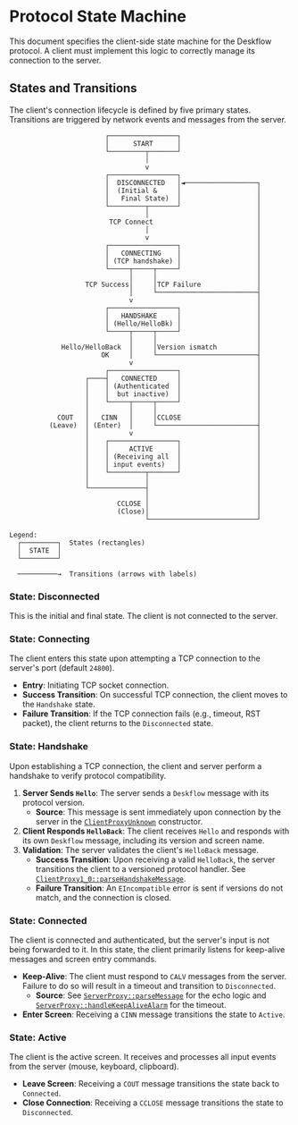 # Protocol State Machine

This document specifies the client-side state machine for the Deskflow protocol. A client must implement this logic to correctly manage its connection to the server.

## States and Transitions

The client's connection lifecycle is defined by five primary states. Transitions are triggered by network events and messages from the server.

```
                        ┌─────────────────┐
                        │      START      │
                        └─────────┬───────┘
                                  │
                                  v
                        ┌─────────────────┐
                        │  DISCONNECTED   │◄──────────────────┐
                        │  (Initial &     │                   │
                        │   Final State)  │                   │
                        └─────────┬───────┘                   │
                                  │                           │
                         TCP Connect                          │
                                  │                           │
                                  v                           │
                        ┌─────────────────┐                   │
                        │   CONNECTING    │                   │
                        │ (TCP handshake) │                   │
                        └─────┬─────┬─────┘                   │
                              │     │                         │
                   TCP Success│     │TCP Failure              │
                              │     └─────────────────────────┤
                              v                               │
                        ┌─────────────────┐                   │
                        │   HANDSHAKE     │                   │
                        │ (Hello/HelloBk) │                   │
                        └─────┬─────┬─────┘                   │
                              │     │                         │
             Hello/HelloBack  │     │Version ismatch          │
                       OK     │     └─────────────────────────┤
                              v                               │
                        ┌─────────────────┐                   │
                   ┌────┤   CONNECTED     │                   │
                   │    │ (Authenticated  │                   │
                   │    │  but inactive)  │                   │
                   │    └─────┬─────┬─────┘                   │
                   │          │     │                         │
            COUT   │   CINN   │     │CCLOSE                   │
          (Leave)  │ (Enter)  │     └─────────────────────────┤
                   │          v                               │
                   │    ┌─────────────────┐                   │
                   │    │     ACTIVE      │                   │
                   │    │ (Receiving all  │                   │
                   │    │ input events)   │                   │
                   │    └─────────┬───────┘                   │
                   │              │                           │
                   └──────────────┤                           │
                                  │                           │
                           CCLOSE │                           │
                           (Close)│                           │
                                  └───────────────────────────┘

Legend:
  ┌─────────┐  States (rectangles)
  │  STATE  │
  └─────────┘

  ──────────→  Transitions (arrows with labels)
```

### State: Disconnected

This is the initial and final state. The client is not connected to the server.

### State: Connecting

The client enters this state upon attempting a TCP connection to the server's port (default `24800`).

-   **Entry**: Initiating TCP socket connection.
-   **Success Transition**: On successful TCP connection, the client moves to the `Handshake` state.
-   **Failure Transition**: If the TCP connection fails (e.g., timeout, RST packet), the client returns to the `Disconnected` state.

### State: Handshake

Upon establishing a TCP connection, the client and server perform a handshake to verify protocol compatibility.

1.  **Server Sends `Hello`**: The server sends a `Deskflow` message with its protocol version.
    -   **Source**: This message is sent immediately upon connection by the server in the [`ClientProxyUnknown`](file:///P:/work/deskflow/doc/build/html/class_client_proxy_unknown.html) constructor.
2.  **Client Responds `HelloBack`**: The client receives `Hello` and responds with its own `Deskflow` message, including its version and screen name.
3.  **Validation**: The server validates the client's `HelloBack` message.
    -   **Success Transition**: Upon receiving a valid `HelloBack`, the server transitions the client to a versioned protocol handler. See [`ClientProxy1_0::parseHandshakeMessage`](file:///P:/work/deskflow/doc/build/html/class_client_proxy1__0.html).
    -   **Failure Transition**: An `EIncompatible` error is sent if versions do not match, and the connection is closed.

### State: Connected

The client is connected and authenticated, but the server's input is not being forwarded to it. In this state, the client primarily listens for keep-alive messages and screen entry commands.

-   **Keep-Alive**: The client must respond to `CALV` messages from the server. Failure to do so will result in a timeout and transition to `Disconnected`.
    -   **Source**: See [`ServerProxy::parseMessage`](file:///P:/work/deskflow/doc/build/html/class_server_proxy.html#ad9f78802b421e2ac23d300303616fcff) for the echo logic and [`ServerProxy::handleKeepAliveAlarm`](file:///P:/work/deskflow/doc/build/html/class_server_proxy.html#ae42b407bc1b6100fdee3eb0cf9a05d59) for the timeout.
-   **Enter Screen**: Receiving a `CINN` message transitions the state to `Active`.

### State: Active

The client is the active screen. It receives and processes all input events from the server (mouse, keyboard, clipboard).

-   **Leave Screen**: Receiving a `COUT` message transitions the state back to `Connected`.
-   **Close Connection**: Receiving a `CCLOSE` message transitions the state to `Disconnected`. 